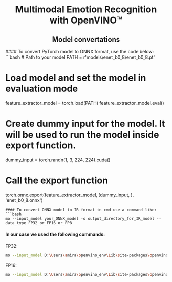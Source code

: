 <h1 align="center">Multimodal Emotion Recognition with OpenVINO™</h1>
<h2 align="center">Model convertations</h2>
#### To convert PyTorch model to ONNX format, use the code below:
```bash
# Path to your model
PATH = r'models\enet_b0_8\enet_b0_8.pt'

# Load model and set the model in evaluation mode
feature_extractor_model = torch.load(PATH)
feature_extractor_model.eval()

# Create dummy input for the model. It will be used to run the model inside export function.
dummy_input = torch.randn(1, 3, 224, 224).cuda()
# Call the export function
torch.onnx.export(feature_extractor_model, (dummy_input, ), 'enet_b0_8.onnx')
```
#### To convert ONNX model to IR format in cmd use a command like:
```bash
mo --input_model your_ONNX_model -o output_directory_for_IR_model --data_type FP32_or_FP16_or_FP8
```
#### In our case we used the following commands:
FP32:
```bash
mo --input_model D:\Users\amira\openvino_env\Lib\site-packages\openvino\model_zoo\models\group_project\enet_b0_8\enet_b0_8.onnx -o D:\Users\amira\openvino_env\Lib\site-packages\openvino\model_zoo\models\group_project\enet_b0_8 --data_type FP32
```
FP16:
```bash
mo --input_model D:\Users\amira\openvino_env\Lib\site-packages\openvino\model_zoo\models\group_project\enet_b0_8\enet_b0_8.onnx -o D:\Users\amira\openvino_env\Lib\site-packages\openvino\model_zoo\models\group_project\enet_b0_8 --data_type FP16
```
